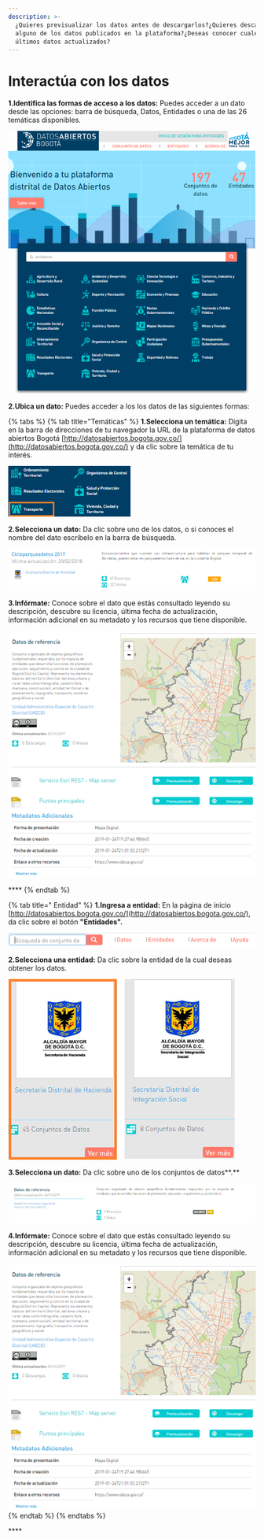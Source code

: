```yaml
---
description: >-
  ¿Quieres previsualizar los datos antes de descargarlos?¿Quieres descargar
  alguno de los datos publicados en la plataforma?¿Deseas conocer cuales son los
  últimos datos actualizados?
---
```


# Interactúa con los datos

 **1.Identifica las formas de acceso a los datos:** Puedes acceder a un dato desde las opciones: barra de búsqueda, Datos, Entidades o una de las 26 temáticas disponibles.

![](../../.gitbook/assets/image%20%2862%29.png)

**2.Ubica un dato:** Puedes acceder a los los datos de las siguientes formas:

{% tabs %}
{% tab title="Temáticas" %}
**1.Selecciona un temática:** Digita en la barra de direcciones de tu navegador la URL de la plataforma de datos abiertos Bogotá [http://datosabiertos.bogota.gov.co/](http://datosabiertos.bogota.gov.co/) y da clic sobre la temática de tu interés.

![](../../.gitbook/assets/image%20%28127%29.png)

 **2.Selecciona un dato:** Da clic sobre uno de los  datos, o si conoces el nombre del dato escríbelo en la barra de búsqueda.

![](../../.gitbook/assets/image%20%2894%29.png)

 **3.Infórmate:** Conoce sobre el dato que estás consultado leyendo su descripción, descubre su licencia, última fecha de actualización, información adicional en su metadato y los recursos que tiene disponible.

![](../../.gitbook/assets/image%20%2898%29.png)

\*\*\*\*
{% endtab %}

{% tab title=" Entidad" %}
**1.Ingresa a  entidad:** En la página de inicio [http://datosabiertos.bogota.gov.co/](http://datosabiertos.bogota.gov.co/), da clic sobre el botón **"Entidades".**

![](../../.gitbook/assets/image%20%2861%29.png)

 **2.Selecciona una entidad:** Da clic sobre la entidad de la cual deseas obtener los datos.

![](../../.gitbook/assets/image%20%2895%29.png)

 **3.Selecciona un dato:** Da clic sobre uno de los conjuntos de datos**.**

![](../../.gitbook/assets/image%20%2875%29.png)

 **4.Infórmate:** Conoce sobre el dato que estás consultado leyendo su descripción, descubre su licencia, última fecha de actualización, información adicional en su metadato y los recursos que tiene disponible.

![](../../.gitbook/assets/image%20%2898%29.png)
{% endtab %}
{% endtabs %}

\*\*\*\*

